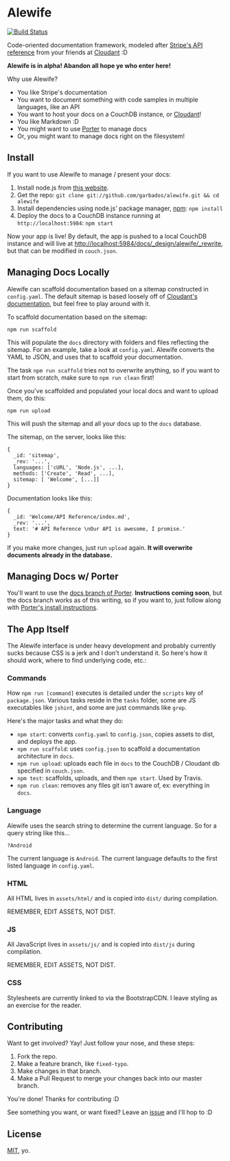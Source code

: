 # Alewife

[![Build Status](https://travis-ci.org/garbados/alewife.png)](https://travis-ci.org/garbados/alewife)

Code-oriented documentation framework, modeled after [Stripe's API reference](https://stripe.com/docs/api) from your friends at [Cloudant](https://cloudant.com/) :D

**Alewife is in alpha! Abandon all hope ye who enter here!**

Why use Alewife?

* You like Stripe's documentation
* You want to document something with code samples in multiple languages, like an API
* You want to host your docs on a CouchDB instance, or [Cloudant](https://cloudant.com/)!
* You like Markdown :D
* You might want to use [Porter](https://github.com/garbados/porter) to manage docs
* Or, you might want to manage docs right on the filesystem!

## Install

If you want to use Alewife to manage / present your docs:

1. Install node.js from [this website](http://nodejs.org/).
2. Get the repo: `git clone git://github.com/garbados/alewife.git && cd alewife`
4. Install dependencies using node.js' package manager, [npm](https://npmjs.org/): `npm install`
5. Deploy the docs to a CouchDB instance running at `http://localhost:5984`: `npm start`

Now your app is live! By default, the app is pushed to a local CouchDB instance and will live at <http://localhost:5984/docs/_design/alewife/_rewrite>, but that can be modified in `couch.json`.

## Managing Docs Locally

Alewife can scaffold documentation based on a sitemap constructed in `config.yaml`. The default sitemap is based loosely off of [Cloudant's documentation](http://docs.cloudant.com/), but feel free to play around with it.

To scaffold documentation based on the sitemap:

    npm run scaffold

This will populate the `docs` directory with folders and files reflecting the sitemap. For an example, take a look at `config.yaml`. Alewife converts the YAML to JSON, and uses that to scaffold your documentation.

The task `npm run scaffold` tries not to overwrite anything, so if you want to start from scratch, make sure to `npm run clean` first!

Once you've scaffolded and populated your local docs and want to upload them, do this:

    npm run upload

This will push the sitemap and all your docs up to the `docs` database. 

The sitemap, on the server, looks like this:

    {
      _id: 'sitemap',
      _rev: '...',
      languages: ['cURL', 'Node.js', ...],
      methods: ['Create', 'Read', ...],
      sitemap: [ 'Welcome', [...]]
    }

Documentation looks like this:

    {
      _id: 'Welcome/API Reference/index.md',
      _rev: '...',
      text: '# API Reference \nOur API is awesome, I promise.'
    }

If you make more changes, just run `upload` again. **It will overwrite documents already in the database.**

## Managing Docs w/ Porter

You'll want to use the [docs branch of Porter](https://github.com/garbados/porter/tree/docs). **Instructions coming soon**, but the docs branch works as of this writing, so if you want to, just follow along with [Porter's install instructions](https://github.com/garbados/porter/tree/docs#install).

## The App Itself

The Alewife interface is under heavy development and probably currently sucks because CSS is a jerk and I don't understand it. So here's how it should work, where to find underlying code, etc.:

### Commands

How `npm run [command]` executes is detailed under the `scripts` key of `package.json`. Various tasks reside in the `tasks` folder, some are JS executables like `jshint`, and some are just commands like `grep`.

Here's the major tasks and what they do:

* `npm start`: converts `config.yaml` to `config.json`, copies assets to dist, and deploys the app.
* `npm run scaffold`: uses `config.json` to scaffold a documentation architecture in `docs`.
* `npm run upload`: uploads each file in `docs` to the CouchDB / Cloudant db specified in `couch.json`.
* `npm test`: scaffolds, uploads, and then `npm start`. Used by Travis.
* `npm run clean`: removes any files git isn't aware of, ex: everything in `docs`.

### Language

Alewife uses the search string to determine the current language. So for a query string like this...

    ?Android

The current language is `Android`. The current language defaults to the first listed language in `config.yaml`.

### HTML

All HTML lives in `assets/html/` and is copied into `dist/` during compilation. 

REMEMBER, EDIT ASSETS, NOT DIST.

### JS

All JavaScript lives in `assets/js/` and is copied into `dist/js` during compilation. 

REMEMBER, EDIT ASSETS, NOT DIST.

### CSS

Stylesheets are currently linked to via the BootstrapCDN. I leave styling as an exercise for the reader.

## Contributing

Want to get involved? Yay! Just follow your nose, and these steps:

1. Fork the repo.
2. Make a feature branch, like `fixed-typo`.
3. Make changes in that branch.
4. Make a Pull Request to merge your changes back into our master branch.

You're done! Thanks for contributing :D

See something you want, or want fixed? Leave an [issue](https://github.com/garbados/alewife/issues) and I'll hop to :D

## License

[MIT](http://opensource.org/licenses/MIT), yo.